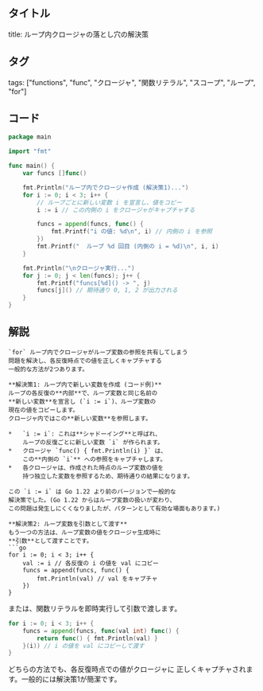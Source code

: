 ## タイトル
title: ループ内クロージャの落とし穴の解決策

## タグ
tags: ["functions", "func", "クロージャ", "関数リテラル", "スコープ", "ループ", "for"]

## コード
```go
package main

import "fmt"

func main() {
	var funcs []func()

	fmt.Println("ループ内でクロージャ作成 (解決策1)...")
	for i := 0; i < 3; i++ {
		// ループごとに新しい変数 i を宣言し、値をコピー
		i := i // この内側の i をクロージャがキャプチャする

		funcs = append(funcs, func() {
			fmt.Printf("i の値: %d\n", i) // 内側の i を参照
		})
		fmt.Printf("  ループ %d 回目 (内側の i = %d)\n", i, i)
	}

	fmt.Println("\nクロージャ実行...")
	for j := 0; j < len(funcs); j++ {
		fmt.Printf("funcs[%d]() -> ", j)
		funcs[j]() // 期待通り 0, 1, 2 が出力される
	}
}

```

## 解説
```text
`for` ループ内でクロージャがループ変数の参照を共有してしまう
問題を解決し、各反復時点での値を正しくキャプチャする
一般的な方法が2つあります。

**解決策1: ループ内で新しい変数を作成 (コード例)**
ループの各反復の**内部**で、ループ変数と同じ名前の
**新しい変数**を宣言し (`i := i`)、ループ変数の
現在の値をコピーします。
クロージャ内ではこの**新しい変数**を参照します。

*   `i := i`: これは**シャドーイング**と呼ばれ、
    ループの反復ごとに新しい変数 `i` が作られます。
*   クロージャ `func() { fmt.Println(i) }` は、
    この**内側の `i`** への参照をキャプチャします。
*   各クロージャは、作成された時点のループ変数の値を
    持つ独立した変数を参照するため、期待通りの結果になります。

この `i := i` は Go 1.22 より前のバージョンで一般的な
解決策でした。(Go 1.22 からはループ変数の扱いが変わり、
この問題は発生しにくくなりましたが、パターンとして有効な場面もあります。)

**解決策2: ループ変数を引数として渡す**
もう一つの方法は、ループ変数の値をクロージャ生成時に
**引数**として渡すことです。
```go
for i := 0; i < 3; i++ {
    val := i // 各反復の i の値を val にコピー
    funcs = append(funcs, func() {
        fmt.Println(val) // val をキャプチャ
    })
}
```
または、関数リテラルを即時実行して引数で渡します。
```go
for i := 0; i < 3; i++ {
    funcs = append(funcs, func(val int) func() {
        return func() { fmt.Println(val) }
    }(i)) // i の値を val にコピーして渡す
}
```
どちらの方法でも、各反復時点での値がクロージャに
正しくキャプチャされます。一般的には解決策1が簡潔です。